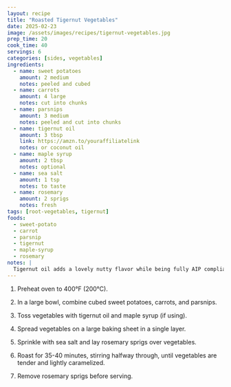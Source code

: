 ```yaml
---
layout: recipe
title: "Roasted Tigernut Vegetables"
date: 2025-02-23
image: /assets/images/recipes/tigernut-vegetables.jpg
prep_time: 20
cook_time: 40
servings: 6
categories: [sides, vegetables]
ingredients:
  - name: sweet potatoes
    amount: 2 medium
    notes: peeled and cubed
  - name: carrots
    amount: 4 large
    notes: cut into chunks
  - name: parsnips
    amount: 3 medium
    notes: peeled and cut into chunks
  - name: tigernut oil
    amount: 3 tbsp
    link: https://amzn.to/youraffiliatelink
    notes: or coconut oil
  - name: maple syrup
    amount: 2 tbsp
    notes: optional
  - name: sea salt
    amount: 1 tsp
    notes: to taste
  - name: rosemary
    amount: 2 sprigs
    notes: fresh
tags: [root-vegetables, tigernut]
foods:
  - sweet-potato
  - carrot
  - parsnip
  - tigernut
  - maple-syrup
  - rosemary
notes: |
  Tigernut oil adds a lovely nutty flavor while being fully AIP compliant. If you can't find tigernut oil, coconut oil works well too. This dish makes a perfect side for any meal.
---
```

1. Preheat oven to 400°F (200°C).

2. In a large bowl, combine cubed sweet potatoes, carrots, and parsnips.

3. Toss vegetables with tigernut oil and maple syrup (if using).

4. Spread vegetables on a large baking sheet in a single layer.

5. Sprinkle with sea salt and lay rosemary sprigs over vegetables.

6. Roast for 35-40 minutes, stirring halfway through, until vegetables are tender and lightly caramelized.

7. Remove rosemary sprigs before serving.